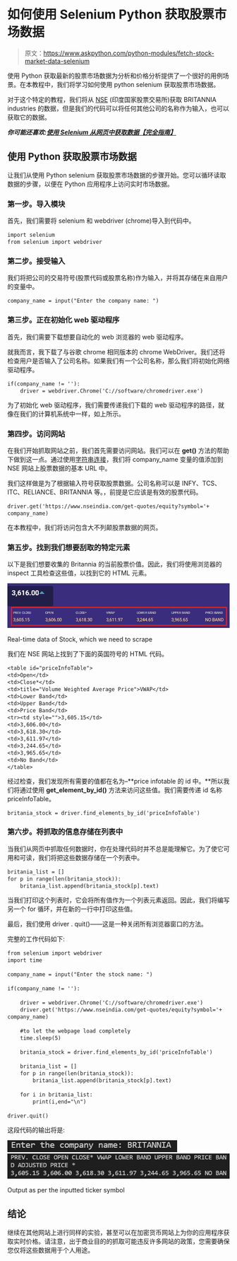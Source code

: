 # 如何使用 Selenium Python 获取股票市场数据

> 原文：<https://www.askpython.com/python-modules/fetch-stock-market-data-selenium>

使用 Python 获取最新的股票市场数据为分析和价格分析提供了一个很好的用例场景。在本教程中，我们将学习如何使用 python selenium 获取股票市场数据。

对于这个特定的教程，我们将从 [NSE](https://www.nseindia.com/) (印度国家股票交易所)获取 BRITANNIA industries 的数据，但是我们的代码可以将任何其他公司的名称作为输入，也可以获取它的数据。

***你可能还喜欢:[使用 Selenium 从网页中获取数据【完全指南】](https://www.askpython.com/python-modules/fetch-website-data-selenium)***

## 使用 Python 获取股票市场数据

让我们从使用 Python selenium 获取股票市场数据的步骤开始。您可以循环读取数据的步骤，以便在 Python 应用程序上访问实时市场数据。

### 第一步。导入模块

首先，我们需要将 selenium 和 webdriver (chrome)导入到代码中。

```
import selenium 
from selenium import webdriver

```

### 第二步。接受输入

我们将把公司的交易符号(股票代码或股票名称)作为输入，并将其存储在来自用户的变量中。

```
company_name = input("Enter the company name: ")

```

### 第三步。正在初始化 web 驱动程序

首先，我们需要下载想要自动化的 web 浏览器的 web 驱动程序。

就我而言，我下载了与谷歌 chrome 相同版本的 chrome WebDriver。我们还将检查用户是否输入了公司名称。如果我们有一个公司名称，那么我们将初始化网络驱动程序。

```
if(company_name != ''):
    driver = webdriver.Chrome('C://software/chromedriver.exe')

```

为了初始化 web 驱动程序，我们需要传递我们下载的 web 驱动程序的路径，就像在我们的计算机系统中一样，如上所示。

### 第四步。访问网站

在我们开始抓取网站之前，我们首先需要访问网站。我们可以在 **get()** 方法的帮助下做到这一点。通过使用[字符串连接](https://www.askpython.com/python/string/string-concatenation-in-python)，我们将 company_name 变量的值添加到 NSE 网站上股票数据的基本 URL 中。

我们这样做是为了根据输入符号获取股票数据。公司名称可以是 INFY、TCS、ITC、RELIANCE、BRITANNIA 等。，前提是它应该是有效的股票代码。

```
driver.get('https://www.nseindia.com/get-quotes/equity?symbol='+ company_name)

```

在本教程中，我们将访问包含大不列颠股票数据的网页。

### 第五步。找到我们想要刮取的特定元素

以下是我们想要收集的 Britannia 的当前股票价值。因此，我们将使用浏览器的 inspect 工具检查这些值，以找到它的 HTML 元素。

![Stock Data of BRITANIA for web scraping](img/b8754700c631e499b41bffd5923c8e0d.png)

Real-time data of Stock, which we need to scrape

我们在 NSE 网站上找到了下面的英国符号的 HTML 代码。

```
<table id="priceInfoTable">                                         
<td>Open</td> 
<td>Close*</td>                                                                
<td>title="Volume Weighted Average Price">VWAP</td>                                                                    
<td>Lower Band</td>                                                                    
<td>Upper Band</td>                                                                    
<td>Price Band</td>                                                                    
<tr><td style="">3,605.15</td>
<td>3,606.00</td>
<td>3,618.30</td>
<td>3,611.97</td>
<td>3,244.65</td>
<td>3,965.65</td>
<td>No Band</td>
</table>

```

经过检查，我们发现所有需要的值都在名为–**price infotable 的 id 中。**所以我们将通过使用 **get_element_by_id()** 方法来访问这些值。我们需要传递 id 名称 priceInfoTable。

```
britania_stock = driver.find_elements_by_id('priceInfoTable')

```

### 第六步。将抓取的信息存储在列表中

当我们从网页中抓取任何数据时，你在处理代码时并不总是能理解它。为了使它可用和可读，我们将把这些数据存储在一个列表中。

```
britania_list = []
for p in range(len(britania_stock)):
    britania_list.append(britania_stock[p].text)

```

当我们打印这个列表时，它会将所有值作为一个列表元素返回。因此，我们将编写另一个 for 循环，并在新的一行中打印这些值。

最后，我们使用 driver . quit()——这是一种关闭所有浏览器窗口的方法。

完整的工作代码如下:

```
from selenium import webdriver
import time

company_name = input("Enter the stock name: ")

if(company_name != ''):

    driver = webdriver.Chrome('C://software/chromedriver.exe')
    driver.get('https://www.nseindia.com/get-quotes/equity?symbol='+ company_name)

    #to let the webpage load completely
    time.sleep(5) 

    britania_stock = driver.find_elements_by_id('priceInfoTable')

    britania_list = []
    for p in range(len(britania_stock)):
        britania_list.append(britania_stock[p].text)

    for i in britania_list:
        print(i,end="\n")

driver.quit()

```

这段代码的输出将是:

![Input of web scrape of stock market data using python selenium](img/31b2b1b610b5532a1ca3eea11498919e.png)![Output of web scrape of stock market data using python selenium](img/bb92e0287417547c8323d17a910159b6.png)

Output as per the inputted ticker symbol

## 结论

继续在其他网站上进行同样的实验，甚至可以在加密货币网站上为你的应用程序获取实时价格。请注意，出于商业目的的抓取可能违反许多网站的政策，您需要确保您仅将这些数据用于个人用途。